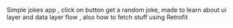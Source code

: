 Simple jokes app , click on button get a random joke, made to learn about ui layer and data layer flow , also how to fetch stuff using Retrofit
